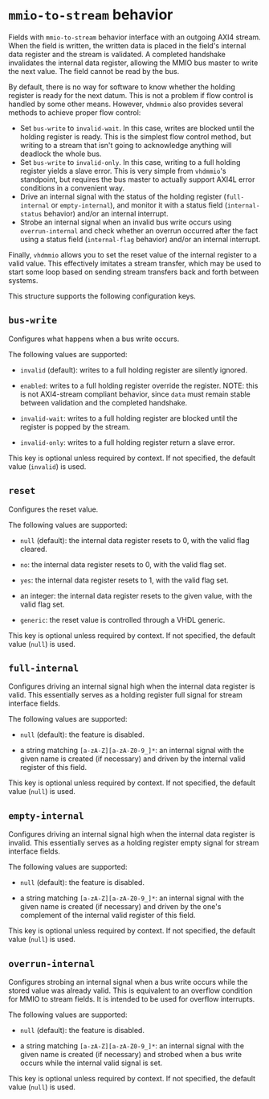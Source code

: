 # `mmio-to-stream` behavior

Fields with `mmio-to-stream` behavior interface with an outgoing AXI4
stream. When the field is written, the written data is placed in the
field's internal data register and the stream is validated. A completed
handshake invalidates the internal data register, allowing the MMIO bus
master to write the next value. The field cannot be read by the bus.

By default, there is no way for software to know whether the holding
register is ready for the next datum. This is not a problem if flow
control is handled by some other means. However, `vhdmmio` also provides
several methods to achieve proper flow control:

 - Set `bus-write` to `invalid-wait`. In this case, writes are blocked
   until the holding register is ready. This is the simplest flow control
   method, but writing to a stream that isn't going to acknowledge anything
   will deadlock the whole bus.
 - Set `bus-write` to `invalid-only`. In this case, writing to a full
   holding register yields a slave error. This is very simple from
   `vhdmmio`'s standpoint, but requires the bus master to actually support
   AXI4L error conditions in a convenient way.
 - Drive an internal signal with the status of the holding register
   (`full-internal` or `empty-internal`), and monitor it with a status
   field (`internal-status` behavior) and/or an internal interrupt.
 - Strobe an internal signal when an invalid bus write occurs using
   `overrun-internal` and check whether an overrun occurred after the
   fact using a status field (`internal-flag` behavior) and/or an internal
   interrupt.

Finally, `vhdmmio` allows you to set the reset value of the internal
register to a valid value. This effectively imitates a stream transfer,
which may be used to start some loop based on sending stream transfers
back and forth between systems.

This structure supports the following configuration keys.

## `bus-write`

Configures what happens when a bus write occurs.

The following values are supported:

 - `invalid` (default): writes to a full holding register are silently ignored.

 - `enabled`: writes to a full holding register override the register. NOTE: this is not AXI4-stream compliant behavior, since `data` must remain stable between validation and the completed handshake.

 - `invalid-wait`: writes to a full holding register are blocked until the register is popped by the stream.

 - `invalid-only`: writes to a full holding register return a slave error.

This key is optional unless required by context. If not specified, the default value (`invalid`) is used.

## `reset`

Configures the reset value.

The following values are supported:

 - `null` (default): the internal data register resets to 0, with the valid flag cleared.

 - `no`: the internal data register resets to 0, with the valid flag set.

 - `yes`: the internal data register resets to 1, with the valid flag set.

 - an integer: the internal data register resets to the given value, with the valid flag set.

 - `generic`: the reset value is controlled through a VHDL generic.

This key is optional unless required by context. If not specified, the default value (`null`) is used.

## `full-internal`

Configures driving an internal signal high when the internal data
register is valid. This essentially serves as a holding register full
signal for stream interface fields.

The following values are supported:

 - `null` (default): the feature is disabled.

 - a string matching `[a-zA-Z][a-zA-Z0-9_]*`: an internal signal with the given name is created (if necessary) and driven by the internal valid register of this field.

This key is optional unless required by context. If not specified, the default value (`null`) is used.

## `empty-internal`

Configures driving an internal signal high when the internal data
register is invalid. This essentially serves as a holding register
empty signal for stream interface fields.

The following values are supported:

 - `null` (default): the feature is disabled.

 - a string matching `[a-zA-Z][a-zA-Z0-9_]*`: an internal signal with the given name is created (if necessary) and driven by the one's complement of the internal valid register of this field.

This key is optional unless required by context. If not specified, the default value (`null`) is used.

## `overrun-internal`

Configures strobing an internal signal when a bus write occurs while
the stored value was already valid. This is equivalent to an overflow
condition for MMIO to stream fields. It is intended to be used for
overflow interrupts.

The following values are supported:

 - `null` (default): the feature is disabled.

 - a string matching `[a-zA-Z][a-zA-Z0-9_]*`: an internal signal with the given name is created (if necessary) and strobed when a bus write occurs while the internal valid signal is set.

This key is optional unless required by context. If not specified, the default value (`null`) is used.